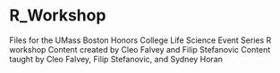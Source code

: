 # R_Workshop
Files for the UMass Boston Honors College Life Science Event Series R workshop
Content created by Cleo Falvey and Filip Stefanovic
Content taught by Cleo Falvey, Filip Stefanovic, and Sydney Horan
